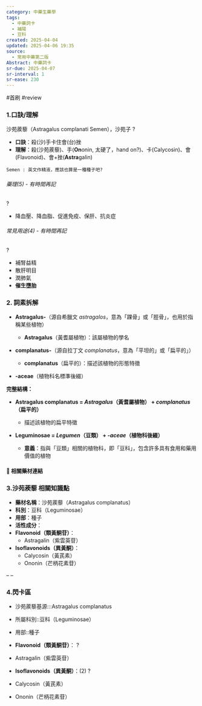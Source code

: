 ```yaml
---
category: 中藥生藥學
tags:
  - 中藥詞卡
  - 補陽
  - 豆科
created: 2025-04-04
updated: 2025-04-06 19:35
source:
  - 常用中藥第二版
Abstract: 中藥詞卡
sr-due: 2025-04-07
sr-interval: 1
sr-ease: 230
---
```


#首刷 #review

### 1.口訣/理解
沙苑蒺藜（Astragalus complanati Semen），沙苑子
?
- **口訣**：殺(沙)手卡住會(台)挫
- **理解**：殺(沙苑蒺藜)、手(**On**onin, 太硬了，hand on?)、卡(Calycosin)、會(Flavonoid)、會+挫(**Astra**galin)
> 
	Semen : 英文作精液，應該也算是一種種子吧?


###### 藥理(5) - 有時間再記
?
- 降血壓、降血脂、促進免疫、保肝、抗炎症

###### 常見用途(4) - 有時間再記
?
- 補腎益精  
- 散肝明目  
- 潤肺氣  
- **催生墮胎**







### 2. 詞素拆解

- **Astragalus-**（源自希臘文 *astragalos*，意為「踝骨」或「脛骨」，也用於指稱某些植物）
  - **Astragalus**（黃耆屬植物）：該屬植物的學名

- **complanatus-**（源自拉丁文 *complanatus*，意為「平坦的」或「扁平的」）
  - **complanatus**（扁平的）：描述該植物的形態特徵

- **-aceae**（植物科名標準後綴）

**完整結構：**

- **Astragalus complanatus = *Astragalus*（黃耆屬植物） + *complanatus*（扁平的）**
  - 描述該植物的扁平特徵

- **Leguminosae = *Legumen*（豆類） + *-aceae*（植物科後綴）**
  - **意義**：指與「豆類」相關的植物科，即「豆科」，包含許多具有食用和藥用價值的植物 



#### 📌 相關藥材連結






### 3.沙苑蒺藜 相關知識點

- **藥材名稱**：沙苑蒺藜（Astragalus complanatus）
- **科別**：豆科（Leguminosae）
- **用部**：種子
- **活性成分**：
- **Flavonoid（類黃酮苷）**：
	- Astragalin（紫雲英苷） 
- **Isoflavonoids（異黃酮）**：
	- Calycosin（黃芪素）
	- Ononin（芒柄花素苷）




– 
 – 
### 4.閃卡區

- 沙苑蒺藜基源:::Astragalus complanatus
- 所屬科別::豆科（Leguminosae）
- 用部::種子


- **Flavonoid（類黃酮苷）**：
?
- Astragalin（紫雲英苷） 

- **Isoflavonoids（異黃酮）**：(2)
?
- Calycosin（黃芪素）
- Ononin（芒柄花素苷）
